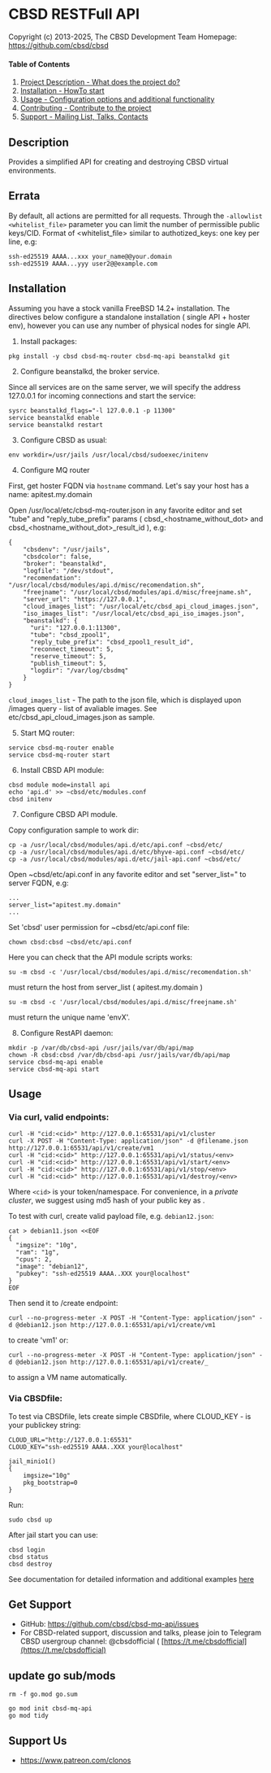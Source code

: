 # CBSD RESTFull API

Copyright (c) 2013-2025, The CBSD Development Team
Homepage: https://github.com/cbsd/cbsd

#### Table of Contents

1. [Project Description - What does the project do?](#description)
2. [Installation - HowTo start](#installation)
3. [Usage - Configuration options and additional functionality](#usage)
4. [Contributing - Contribute to the project](#contributing)
5. [Support - Mailing List, Talks, Contacts](#support)


## Description

Provides a simplified API for creating and destroying CBSD virtual environments.

## Errata

By default, all actions are permitted for all requests.
Through the `-allowlist <whitelist_file>` parameter you can limit the number of permissible public keys/CID.
Format of <whitelist_file> similar to authotized_keys: one key per line, e.g:

```
ssh-ed25519 AAAA...xxx your_name@@your.domain
ssh-ed25519 AAAA...yyy user2@@example.com
```

## Installation

Assuming you have a stock vanilla FreeBSD 14.2+ installation.
The directives below configure a standalone installation ( single API + hoster env),
however you can use any number of physical nodes for single API.

1) Install packages:
```
pkg install -y cbsd cbsd-mq-router cbsd-mq-api beanstalkd git
```

2) Configure beanstalkd, the broker service.

  Since all services are on the same server, we will specify the address 127.0.0.1
  for incoming connections and start the service:
```
sysrc beanstalkd_flags="-l 127.0.0.1 -p 11300"
service beanstalkd enable
service beanstalkd restart
```

3) Configure CBSD as usual:
```
env workdir=/usr/jails /usr/local/cbsd/sudoexec/initenv
```

4) Configure MQ router

First, get hoster FQDN via `hostname` command.
Let's say your host has a name: apitest.my.domain

Open /usr/local/etc/cbsd-mq-router.json in any favorite editor and set
"tube" and "reply_tube_prefix" params ( cbsd_<hostname_without_dot> and cbsd_<hostname_without_dot>_result_id ), e.g:

```
{
    "cbsdenv": "/usr/jails",
    "cbsdcolor": false,
    "broker": "beanstalkd",
    "logfile": "/dev/stdout",
    "recomendation": "/usr/local/cbsd/modules/api.d/misc/recomendation.sh",
    "freejname": "/usr/local/cbsd/modules/api.d/misc/freejname.sh",
    "server_url": "https://127.0.0.1",
    "cloud_images_list": "/usr/local/etc/cbsd_api_cloud_images.json",
    "iso_images_list": "/usr/local/etc/cbsd_api_iso_images.json",
    "beanstalkd": {
      "uri": "127.0.0.1:11300",
      "tube": "cbsd_zpool1",
      "reply_tube_prefix": "cbsd_zpool1_result_id",
      "reconnect_timeout": 5,
      "reserve_timeout": 5,
      "publish_timeout": 5,
      "logdir": "/var/log/cbsdmq"
    }
}

```

  `cloud_images_list` - The path to the json  file, which is displayed upon /images query - list of avaliable images.
                        See etc/cbsd_api_cloud_images.json as sample.

5) Start MQ router:
```
service cbsd-mq-router enable
service cbsd-mq-router start
```

6) Install CBSD API module:
```
cbsd module mode=install api
echo 'api.d' >> ~cbsd/etc/modules.conf
cbsd initenv
```

7) Configure CBSD API module.

Copy configuration sample to work dir:
```
cp -a /usr/local/cbsd/modules/api.d/etc/api.conf ~cbsd/etc/
cp -a /usr/local/cbsd/modules/api.d/etc/bhyve-api.conf ~cbsd/etc/
cp -a /usr/local/cbsd/modules/api.d/etc/jail-api.conf ~cbsd/etc/
```

Open ~cbsd/etc/api.conf in any favorite editor and set "server_list=" to server FQDN, e.g:
```
...
server_list="apitest.my.domain"
...
```

Set 'cbsd' user permission for ~cbsd/etc/api.conf file:
```
chown cbsd:cbsd ~cbsd/etc/api.conf
```

Here you can check that the API module scripts works:
```
su -m cbsd -c '/usr/local/cbsd/modules/api.d/misc/recomendation.sh'
```
must return the host from server_list ( apitest.my.domain )

```
su -m cbsd -c '/usr/local/cbsd/modules/api.d/misc/freejname.sh'
```
must return the unique name 'envX'.

8) Configure RestAPI daemon:
```
mkdir -p /var/db/cbsd-api /usr/jails/var/db/api/map
chown -R cbsd:cbsd /var/db/cbsd-api /usr/jails/var/db/api/map
service cbsd-mq-api enable
service cbsd-mq-api start
```

## Usage

### Via curl, valid endpoints:

```
curl -H "cid:<cid>" http://127.0.0.1:65531/api/v1/cluster
curl -X POST -H "Content-Type: application/json" -d @filename.json http://127.0.0.1:65531/api/v1/create/vm1
curl -H "cid:<cid>" http://127.0.0.1:65531/api/v1/status/<env>
curl -H "cid:<cid>" http://127.0.0.1:65531/api/v1/start/<env>
curl -H "cid:<cid>" http://127.0.0.1:65531/api/v1/stop/<env>
curl -H "cid:<cid>" http://127.0.0.1:65531/api/v1/destroy/<env>
```
Where `<cid>` is your token/namespace. For convenience, in a *private cluster*, 
we suggest using md5 hash of your public key as <cid>.

To test with curl, create valid payload file, e.g. `debian12.json`:
```
cat > debian11.json <<EOF
{
  "imgsize": "10g",
  "ram": "1g",
  "cpus": 2,
  "image": "debian12",
  "pubkey": "ssh-ed25519 AAAA..XXX your@localhost"
}
EOF
```
Then send it to /create endpoint:
```
curl --no-progress-meter -X POST -H "Content-Type: application/json" -d @debian12.json http://127.0.0.1:65531/api/v1/create/vm1
```

to create 'vm1' or:
```
curl --no-progress-meter -X POST -H "Content-Type: application/json" -d @debian12.json http://127.0.0.1:65531/api/v1/create/_
```

to assign a VM name automatically.

### Via CBSDfile:

To test via CBSDfile, lets create simple CBSDfile, where CLOUD_KEY - is your publickey string:
```
CLOUD_URL="http://127.0.0.1:65531"
CLOUD_KEY="ssh-ed25519 AAAA..XXX your@localhost"

jail_minio1()
{
	imgsize="10g"
	pkg_bootstrap=0
}
```

Run:
```
sudo cbsd up
```

After jail start you can use:
```
cbsd login
cbsd status
cbsd destroy
```

See documentation for detailed information and additional examples [here](https://github.com/cbsd/cbsd/blob/develop/share/docs/general/cbsd_api.md)

## Get Support

* GitHub: https://github.com/cbsd/cbsd-mq-api/issues
* For CBSD-related support, discussion and talks, please join to Telegram CBSD usergroup channel: @cbsdofficial ( [https://t.me/cbsdofficial](https://t.me/cbsdofficial)

## update go sub/mods

```
rm -f go.mod go.sum
```

```
go mod init cbsd-mq-api
go mod tidy
```

## Support Us

* https://www.patreon.com/clonos
